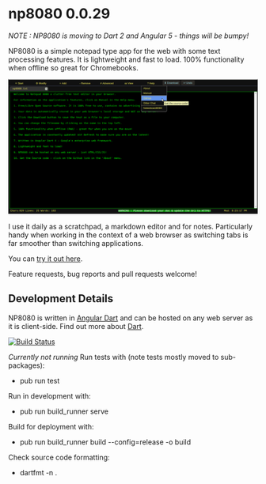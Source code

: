 # np8080 0.0.29

*NOTE : NP8080 is moving to Dart 2 and Angular 5 - things will be bumpy!*

NP8080 is a simple notepad type app for the web with some text processing features.
It is lightweight and fast to load. 100% functionality when offline so great for Chromebooks.
 
![NP8080 Screenshot](np8080.png) 
 
I use it daily as a scratchpad, a markdown editor and for notes. Particularly handy when working in the context of a web browser
as switching tabs is far smoother than switching applications.

You can [try it out here](https://daftspaniel.github.io/demos/np8080/). 

Feature requests, bug reports and pull requests welcome!

## Development Details

NP8080 is written in [Angular Dart](https://webdev.dartlang.org/angular/) and can be
hosted on any web server as it is client-side. Find out more about [Dart](https://www.dartlang.org/). 

[![Build Status](https://travis-ci.org/daftspaniel/np8080.svg?branch=master)](https://travis-ci.org/daftspaniel/np8080)

*Currently not running* Run tests with (note tests mostly moved to sub-packages):
+ pub run test

Run in development with:
+ pub run build_runner serve

Build for deployment with:
+ pub run build_runner build --config=release -o build

Check source code formatting:
+ dartfmt -n .
